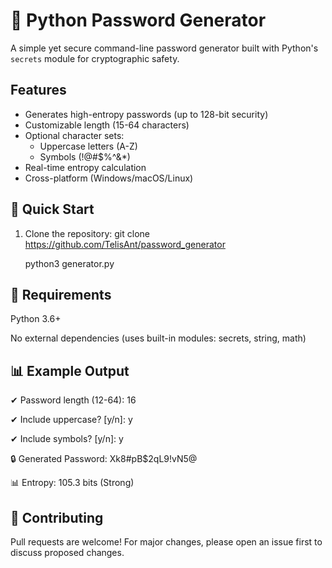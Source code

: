 # 🔐 Python Password Generator

A simple yet secure command-line password generator built with Python's `secrets` module for cryptographic safety.

## Features
- Generates high-entropy passwords (up to 128-bit security)
- Customizable length (15-64 characters)
- Optional character sets:
  - Uppercase letters (A-Z)
  - Symbols (!@#$%^&*)
- Real-time entropy calculation
- Cross-platform (Windows/macOS/Linux)

## 🚀 Quick Start
1. Clone the repository:
   git clone https://github.com/TelisAnt/password_generator

   python3 generator.py

## 🔧 Requirements
Python 3.6+

No external dependencies (uses built-in modules: secrets, string, math)

## 📊 Example Output

✔ Password length (12-64): 16

✔ Include uppercase? [y/n]: y

✔ Include symbols? [y/n]: y

🔒 Generated Password: Xk8#pB$2qL9!vN5@

📊 Entropy: 105.3 bits (Strong)


## 🤝 Contributing
Pull requests are welcome! For major changes, please open an issue first to discuss proposed changes.


